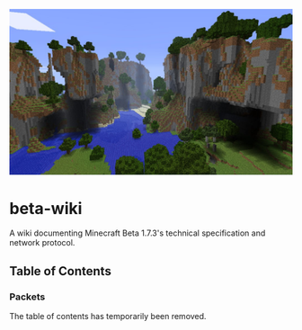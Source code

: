 ![](banner.jpg)

# beta-wiki
A wiki documenting Minecraft Beta 1.7.3's technical specification and network protocol.

## Table of Contents
### Packets
The table of contents has temporarily been removed.